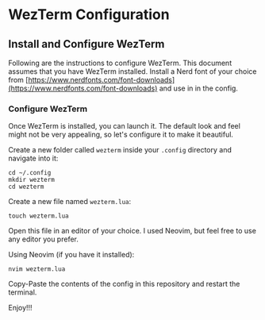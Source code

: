 # WezTerm Configuration

## Install and Configure WezTerm

Following are the instructions to configure WezTerm. This document assumes that you have WezTerm installed. Install a Nerd font of your choice from [https://www.nerdfonts.com/font-downloads](https://www.nerdfonts.com/font-downloads) and use in in the config.

### Configure WezTerm

Once WezTerm is installed, you can launch it. The default look and feel might not be very appealing, so let's configure it to make it beautiful.

Create a new folder called `wezterm` inside your `.config` directory and navigate into it:
```
cd ~/.config
mkdir wezterm
cd wezterm
```

Create a new file named `wezterm.lua`:
```
touch wezterm.lua
```

Open this file in an editor of your choice. I used Neovim, but feel free to use any editor you prefer.

Using Neovim (if you have it installed):

```
nvim wezterm.lua
```

Copy-Paste the contents of the config in this repository and restart the terminal.

Enjoy!!!
